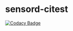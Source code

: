 # sensord-citest
[![Codacy Badge](https://api.codacy.com/project/badge/Grade/6f36a36ac876441b8f91148eb3370c86)](https://app.codacy.com/manual/linuxianer99/sensord-citest?utm_source=github.com&utm_medium=referral&utm_content=linuxianer99/sensord-citest&utm_campaign=Badge_Grade_Settings)